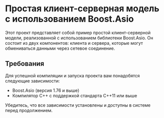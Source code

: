 # Простая клиент-серверная модель с использованием Boost.Asio

Этот проект представляет собой пример простой клиент-серверной модели, реализованной с использованием библиотеки Boost.Asio. Он состоит из двух компонентов: клиента и сервера, которые могут обмениваться данными через сетевое соединение.

## Требования

Для успешной компиляции и запуска проекта вам понадобятся следующие зависимости:

- Boost.Asio (версия 1.76 и выше)
- Компилятор C++ с поддержкой стандарта C++11 или выше

Убедитесь, что все зависимости установлены и доступны в системе перед продолжением.
